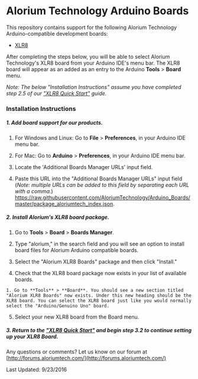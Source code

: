 # Alorium Technology Arduino Boards
This repository contains support for the following Alorium Technology Arduino-compatible development boards:

* [XLR8](http://www.aloriumtech.com)

After completing the steps below, you will be able to select Alorium Technology's XLR8 board from your Arduino IDE's menu bar. The XLR8 board will appear as an added as an entry to the Arduino **Tools** > **Board** menu.

*Note: The below "Installation Instructions" assume you have completed step 2.5 of our ["XLR8 Quick Start"](http://www.aloriumtech.com/xlr8-quickstart/) guide.*

### Installation Instructions
##### 1. Add board support for our products.

  1. For Windows and Linux: Go to **File** > **Preferences**, in your Arduino IDE menu bar.
  
  1. For Mac: Go to **Arduino** > **Preferences**, in your Arduino IDE menu bar.
  
  2. Locate the 'Additional Boards Manager URLs' input field.
  
  3. Paste this URL into the "Additional Boards Manager URLs" input field (*Note: multiple URLs can be added to this field by separating each URL with a comma.*)
        https://raw.githubusercontent.com/AloriumTechnology/Arduino_Boards/master/package_aloriumtech_index.json. 

##### 2. Install Alorium's XLR8 board package.

  1. Go to **Tools** > **Board** > **Boards Manager**. 
  
  2. Type "alorium," in the search field and you will see an option to install board files for Alorium Arduino compatible boards. 
  
  3. Select the "Alorium XLR8 Boards" package and then click "Install."
  
  4. Check that the XLR8 board package now exists in your list of available boards.

    1. Go to **Tools** > **Board**. You should see a new section titled "Alorium XLR8 Boards" now exists. Under this new heading should be the XLR8 board. You can select the XLR8 board just like you would normally select the "Arduino/Genuino Uno" board.

  5. Select your new XLR8 board from the Board menu.

##### 3. Return to the ["XLR8 Quick Start"](http://www.aloriumtech.com/xlr8-quickstart/) and begin step 3.2 to continue setting up your XLR8 Board.


Any questions or comments? Let us know on our forum at [http://forums.aloriumtech.com/](http://forums.aloriumtech.com/)

Last Updated: 9/23/2016
